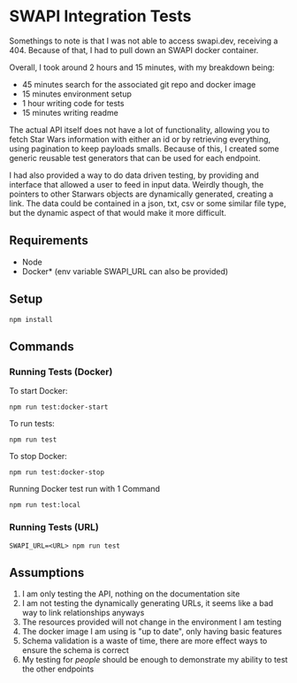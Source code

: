 # SWAPI Integration Tests
Somethings to note is that I was not able to access swapi.dev, receiving a 404. Because of that, I had to pull down an SWAPI docker container.

Overall, I took around 2 hours and 15 minutes, with my breakdown being:
- 45 minutes search for the associated git repo and docker image
- 15 minutes environment setup
- 1 hour writing code for tests
- 15 minutes writing readme

The actual API itself does not have a lot of functionality, allowing you to fetch Star Wars information with either an id or by retrieving everything, using pagination to keep payloads smalls. Because of this, I created some generic reusable test generators that can be used for each endpoint.

I had also provided a way to do data driven testing, by providing and interface that allowed a user to feed in input data. Weirdly though, the pointers to other Starwars objects are dynamically generated, creating a link. The data could be contained in a json, txt, csv or some similar file type, but the dynamic aspect of that would make it more difficult.

## Requirements
- Node
- Docker* (env variable SWAPI_URL can also be provided)

## Setup
```
npm install
```

## Commands
### Running Tests (Docker)
To start Docker:
```
npm run test:docker-start
```

To run tests:
```
npm run test
```

To stop Docker:
```
npm run test:docker-stop
```

Running Docker test run with 1 Command
```
npm run test:local
```

### Running Tests (URL)
```
SWAPI_URL=<URL> npm run test
```

## Assumptions
1. I am only testing the API, nothing on the documentation site
2. I am not testing the dynamically generating URLs, it seems like a bad way to link relationships anyways
3. The resources provided will not change in the environment I am testing
4. The docker image I am using is "up to date", only having basic features
5. Schema validation is a waste of time, there are more effect ways to ensure the schema is correct
6. My testing for *people* should be enough to demonstrate my ability to test the other endpoints
